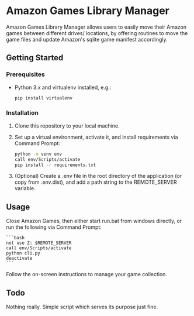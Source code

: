# Amazon Games Library Manager

Amazon Games Library Manager allows users to easily move their Amazon games between different drives/ locations, by offering routines to move the game files and update Amazon's sqlite game manifest accordingly.

## Getting Started

### Prerequisites

- Python 3.x and virtualenv installed, e.g.:
    
    ```bash
    pip install virtualenv
    ```

### Installation

1. Clone this repository to your local machine.

2. Set up a virtual environment, activate it, and install requirements via Command Prompt:

    ```bash
    python -m venv env
    call env/Scripts/activate
    pip install -r requirements.txt
    ```

3. (Optional) Create a .env file in the root directory of the application (or copy from .env.dist), and add a path string to the REMOTE_SERVER variable.


## Usage

Close Amazon Games, then either start run.bat from windows directly, or run the following via Command Prompt:

    ```bash
    net use Z: $REMOTE_SERVER
    call env/Scripts/activate
    python cli.py
    deactivate
    ```

Follow the on-screen instructions to manage your game collection.

## Todo

Nothing really. Simple script which serves its purpose just fine.